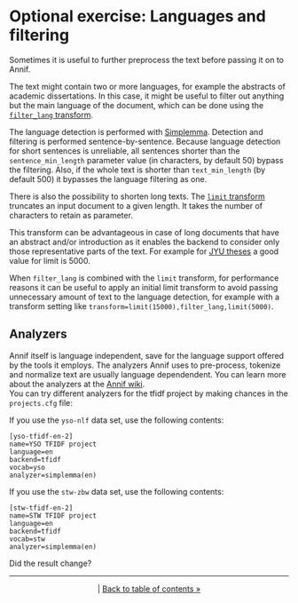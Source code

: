 # Optional exercise: Languages and filtering
Sometimes it is useful to further preprocess the text before passing it on to Annif.

The text might contain two or more languages, for example the abstracts of academic dissertations.
In this case, it might be useful to filter out anything but the main language of the document, which can be done using the [`filter_lang` transform](https://github.com/NatLibFi/Annif/wiki/Transforms#filter_lang-transform).

The language detection is performed with [Simplemma](https://github.com/adbar/simplemma). Detection and filtering is performed sentence-by-sentence. Because language detection for short sentences is unreliable, all sentences shorter than the `sentence_min_length` parameter value (in characters, by default 50) bypass the filtering. Also, if the whole text is shorter than `text_min_length` (by default 500) it bypasses the language filtering as one. 

There is also the possibility to shorten long texts. The [`limit` transform](https://github.com/NatLibFi/Annif/wiki/Transforms#limit-transform) truncates an input document to a given length. It takes the number of characters to retain as parameter. 

This transform can be advantageous in case of long documents that have an abstract and/or introduction as it enables the backend to consider only those representative parts of the text. For example for [JYU theses](https://github.com/NatLibFi/Annif-corpora/tree/master/fulltext/jyu-theses) a good value for limit is 5000.

When `filter_lang` is combined with the `limit` transform, for performance reasons it can be useful to apply an initial limit transform to avoid passing unnecessary amount of text to the language detection, for example with a transform setting like `transform=limit(15000),filter_lang,limit(5000)`.

## Analyzers
Annif itself is language independent, save for the language support offered by the tools it employs. The analyzers Annif uses to pre-process, tokenize and normalize text are usually language dependendent. You can learn more about the analyzers at the [Annif wiki](https://github.com/NatLibFi/Annif/wiki/Analyzers).  
You can try different analyzers for the tfidf project by making chances in the `projects.cfg` file:

If you use the `yso-nlf` data set, use the following contents:

    [yso-tfidf-en-2]
    name=YSO TFIDF project
    language=en
    backend=tfidf
    vocab=yso
    analyzer=simplemma(en)

If you use the `stw-zbw` data set, use the following contents:

    [stw-tfidf-en-2]
    name=STW TFIDF project
    language=en
    backend=tfidf
    vocab=stw
    analyzer=simplemma(en)
    
Did the result change?

---
<p align="center">
|
<a href="/exercises/README.md">Back to table of contents »</a>
</p>
